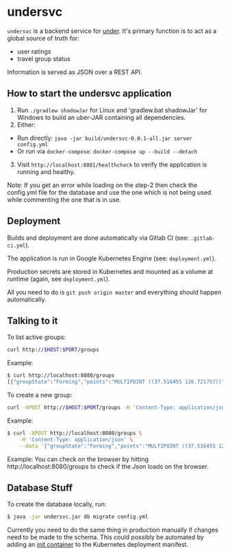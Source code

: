 # undersvc

`undersvc` is a backend service for [under](https://gitlab.com/ase-under/under).
It's primary function is to act as a global source of truth for:
* user ratings
* travel group status

Information is served as JSON over a REST API.

How to start the undersvc application
---

1. Run `./gradlew shadowJar` for Linux and 'gradlew.bat shadowJar' for Windows to build  an uber-JAR containing all dependencies.
2. Either:
  - Run directly: `java -jar build/undersvc-0.0.1-all.jar server config.yml`
  - Or run via `docker-compose`: `docker-compose up --build --detach`
3. Visit `http://localhost:8081/healthcheck` to verify the application is running and healthy.


Note: If you get an error while loading on the step-2 then check the config.yml file for the database and use the one which is not being used while commenting the one that is in use.

Deployment
---

Builds and deployment are done automatically via Gitlab CI (see: `.gitlab-ci.yml`).

The application is run in Google Kubernetes Engine (see: `deployment.yml`).

Production secrets are stored in Kubernetes and mounted as a volume at runtime (again, see `deployment.yml`).

All you need to do is `git push origin master` and everything should happen automatically.

Talking to it
---
To list active groups:
```bash
curl http://$HOST:$PORT/groups
```

Example:
```bash
$ curl http://localhost:8080/groups
[{"groupState":"Forming","points":"MULTIPOINT ((37.516455 126.721757))","memberUUIDs":["64656164-6265-6566-2d64-6561642d6265"],"createTime":0,"depTime":1000,"restrictions":{"MaxPeople":3}}]
```

To create a new group:
```bash
curl -XPOST http://$HOST:$PORT/groups -H 'Content-Type: application/json' --data '$GROUP_JSON'
```

Example:
```bash
$ curl -XPOST http://localhost:8080/groups \
    -H 'Content-Type: application/json' \
    --data '{"groupState":"Forming","points":"MULTIPOINT ((37.516455 126.721757))","memberUUIDs":["64656164-6265-6566-2d64-6561642d6265"],"createTime":0,"depTime":1000,"restrictions":{"MaxPeople":3}}'

```

Example:
You can check on the browser by hitting http://localhost:8080/groups to check if the Json loads on the browser.

Database Stuff
---

To create the database locally, run:

```bash
$ java -jar undersvc.jar db migrate config.yml
```

Currently you need to do the same thing in production manually if changes need to be made to the schema. This could possibly be automated by adding an [init container](https://kubernetes.io/docs/concepts/workloads/pods/init-containers/) to the Kubernetes deployment manifest.
